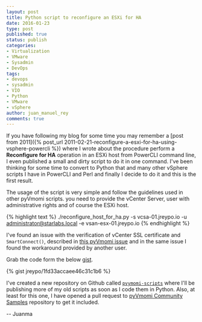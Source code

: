 ```yaml
---
layout: post
title: Python script to reconfigure an ESXi for HA
date: 2016-01-23
type: post
published: true
status: publish
categories:
- Virtualization
- VMware
- Sysadmin
- DevOps
tags:
- devops
- sysadmin
- VIO
- Python
- VMware
- vSphere
author: juan_manuel_rey
comments: true
---
```


If you have following my blog for some time you may remember a [post from 2011]({% post_url 2011-02-21-reconfigure-a-esxi-for-ha-using-vsphere-powercli %}) where I wrote about the procedure perform a **Reconfigure for HA** operation in an ESXi host from PowerCLI command line, I even published a small and dirty script to do it in one command. I've been thinking for some time to convert to Python that and many other vSphere scripts I have in PowerCLI and Perl and finally I decide to do it and this is the first result.

The usage of the script is very simple and follow the guidelines used in other pyVmomi scripts. you need to provide the vCenter Server, user with administrative rights and of course the ESXi host.

{% highlight text %}
./reconfigure_host_for_ha.py -s vcsa-01.jreypo.io -u administrator@starlabs.local -e vsan-esx-01.jreypo.io
{% endhighlight %}

I've found an issue with the verification of vCenter SSL certificate and `SmartConnect()`, described in [this pyVmomi issue](https://github.com/vmware/pyvmomi/issues/235) and in the same issue I found the workaround provided by another user.

Grab the code form the below [gist](https://gist.github.com/jreypo/1fd33accaee46c31c1b6).

{% gist jreypo/1fd33accaee46c31c1b6 %}

I've created a new repository on Github called [`pvymomi-scripts`](https://github.com/jreypo/pyvmomi-scripts) where I'll be publishing more of my old scripts as soon as I code them in Python. Also, at least for this one, I have opened a pull request to [pyVmomi Community Samples]() repository to get it included.

-- Juanma
